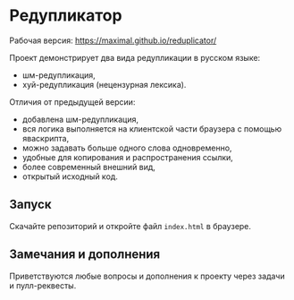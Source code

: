 # Редупликатор

Рабочая версия: https://maximal.github.io/reduplicator/

Проект демонстрирует два вида редупликации в русском языке:

 * шм-редупликация,
 * хуй-редупликация (нецензурная лексика).

Отличия от предыдущей версии:

 * добавлена шм-редупликация,
 * вся логика выполняется на клиентской части браузера с помощью яваскрипта,
 * можно задавать больше одного слова одновременно,
 * удобные для копирования и распространения ссылки,
 * более современный внешний вид,
 * открытый исходный код.


## Запуск

Скачайте репозиторий и откройте файл `index.html` в браузере.


## Замечания и дополнения

Приветствуются любые вопросы и дополнения к проекту через задачи и пулл-реквесты.

